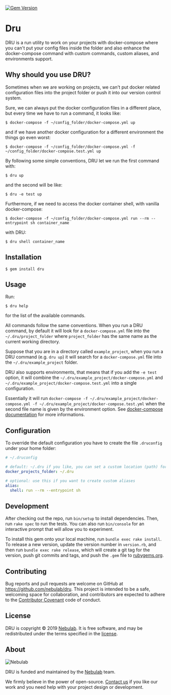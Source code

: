 [![Gem Version](https://badge.fury.io/rb/dru.svg)](https://badge.fury.io/rb/dru)

# Dru

DRU is a run utility to work on your projects with docker-compose where you can't put your config files inside the folder and also enhance the docker-compose command with custom commands, custom aliases, and environments support.

## Why should you use DRU?

Sometimes when we are working on projects, we can't put docker related configuration files into the project folder
or push it into our version control system.

Sure, we can always put the docker configuration files in a different place, but every time we have to run a command, it looks like:

    $ docker-compose -f ~/config_folder/docker-compose.yml up

and if we have another docker configuration for a different environment the things go even worst:

    $ docker-compose -f ~/config_folder/docker-compose.yml -f ~/config_folder/docker-compose.test.yml up

By following some simple conventions, DRU let we run the first command with:

    $ dru up

and the second will be like:

    $ dru -e test up

Furthermore, if we need to access the docker container shell, with vanilla docker-compose:

    $ docker-compose -f ~/config_folder/docker-compose.yml run --rm --entrypoint sh container_name

with DRU:

    $ dru shell container_name

## Installation

    $ gem install dru

## Usage

Run:

    $ dru help

for the list of the available commands.

All commands follow the same conventions. When you run a DRU command, by default it will look for a `docker-compose.yml` file into the `~/.dru/project_folder` where `project_folder` has the same name as the current working directory.

Suppose that you are in a directory called `example_project`, when you run a DRU command (e.g. `dru up`) it will search for a `docker-compose.yml` file into the `~/.dru/example_project` folder.

DRU also supports environments, that means that if you add the `-e test` option, it will combine the `~/.dru/example_project/docker-compose.yml` and `~/.dru/example_project/docker-compose.test.yml` into a single configuration.

Essentially it will run `docker-compose -f ~/.dru/example_project/docker-compose.yml -f ~/.dru/example_project/docker-compose.test.yml` when the second file name is given by the environment option. See [docker-compose documentation](https://docs.docker.com/compose/reference/overview/#specifying-multiple-compose-files) for more informations.

## Configuration

To override the default configuration you have to create the file `.druconfig` under your home folder:

```yaml
# ~/.druconfig

# default: ~/.dru if you like, you can set a custom location (path) for your docker configurations projects like ~/docker-config
docker_projects_folder: ~/.dru

# optional: use this if you want to create custom aliases
alias:
  shell: run --rm --entrypoint sh
```

## Development

After checking out the repo, run `bin/setup` to install dependencies. Then, run `rake spec` to run the tests. You can also run `bin/console` for an interactive prompt that will allow you to experiment.

To install this gem onto your local machine, run `bundle exec rake install`. To release a new version, update the version number in `version.rb`, and then run `bundle exec rake release`, which will create a git tag for the version, push git commits and tags, and push the `.gem` file to [rubygems.org](https://rubygems.org).

## Contributing

Bug reports and pull requests are welcome on GitHub at https://github.com/nebulab/dru. This project is intended to be a safe, welcoming space for collaboration, and contributors are expected to adhere to the [Contributor Covenant](http://contributor-covenant.org) code of conduct.

## License

DRU is copyright © 2019 [Nebulab](http://nebulab.it/). It is free software, and may be redistributed under the terms specified in the [license](LICENSE.txt).

## About

![Nebulab](http://nebulab.it/assets/images/public/logo.svg)

DRU is funded and maintained by the [Nebulab](http://nebulab.it/) team.

We firmly believe in the power of open-source. [Contact us](http://nebulab.it/contact-us/) if you like our work and you need help with your project design or development.
